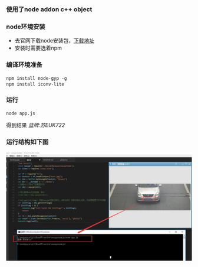 ### 使用了node addon c++ object

### node环境安装
- 去官网下载node安装包，[下载地址](https://nodejs.org/en/download)
- 安装时需要选着npm

### 编译环境准备
```
npm install node-gyp -g
npm install iconv-lite
```

### 运行
```
node app.js
```
得到结果 *蓝牌:苏EUK722*

### 运行结构如下图
![app.js效果图](shows.png)